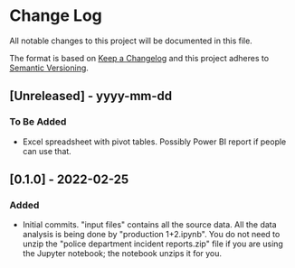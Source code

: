 # Change Log
All notable changes to this project will be documented in this file.
 
The format is based on [Keep a Changelog](http://keepachangelog.com/)
and this project adheres to [Semantic Versioning](http://semver.org/).
 
## [Unreleased] - yyyy-mm-dd
 
### To Be Added

- Excel spreadsheet with pivot tables. Possibly Power BI report if people can use that.


## [0.1.0] - 2022-02-25
 
### Added

- Initial commits. "input files" contains all the source data. All the data analysis is being done by "production 1+2.ipynb". You do not need to unzip the "police department incident reports.zip" file if you are using the Jupyter notebook; the notebook unzips it for you.
